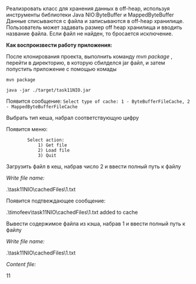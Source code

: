 Реализровать класс для хранения данных в off-heap, используя инструменты библиотеки Java NIO:ByteBuffer и MappedByteBuffer
Данные списываются с файла и записываются в off-heap хранилище.
Пользователь может задавать размер off heap хранилища и вводить название файла. Если файл не найден, то бросается исключение.

**Как воспроизвести работу приложения:**

После клонирования проекта, выполнить команду _mvn package_ , перейти в директорию, в которую сбилделся jar файл,
и затем попустить приложение с помощью комады

`mvn package`

`java -jar ./target/task11NIO.jar`

Появится сообщение:
`Select type of cache: 1 - ByteBufferFileCache, 2 - MappedByteBufferFileCache`

Выбрать тип кеша, набрал соответствующую цифру

Появится меню:

            Select action:
                1) Get file
                2) Load file
                3) Quit

Загрузить файл в кеш, набрав число 2 и ввести полный путь к файлу

_Write file name:_

.\task11NIO\cachedFiles\1.txt

Появится подтвеждающее сообщение:

.\timofeev\task11NIO\cachedFiles\1.txt added to cache

Вывести содержимое файла из кэша, набрав 1 и ввести полный путь к файлу

_Write file name:_

.\task11NIO\cachedFiles\1.txt

_Content file:_

11